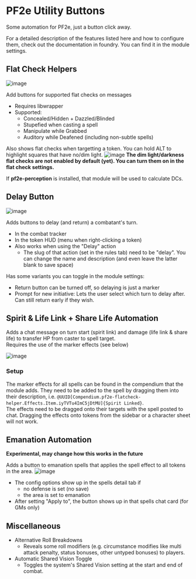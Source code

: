 # PF2e Utility Buttons

Some automation for PF2e, just a button click away.

For a detailed description of the features listed here and how to configure them, check out the documentation in foundry. You can find it in the module settings.

## Flat Check Helpers
![image](https://github.com/user-attachments/assets/10af24ea-a11c-4a30-97cf-bab7eff45d23)

Add buttons for supported flat checks on messages
- Requires libwrapper
- Supported:
  - Concealed/Hidden + Dazzled/Blinded
  - Stupefied when casting a spell
  - Manipulate while Grabbed
  - Auditory while Deafened (including non-subtle spells)

Also shows flat checks when targetting a token. You can hold ALT to highlight squares that have no/dim light.
![image](https://github.com/user-attachments/assets/bf9f7c53-4c85-4658-854d-0746719df2d2)
**The dim light/darkness flat checks are not enabled by default (yet). You can turn them on in the flat check settings.**

If **pf2e-perception** is installed, that module will be used to calculate DCs.

## Delay Button
![image](https://github.com/oWave/pf2e-flatcheck-helper/assets/9253349/df782d32-50ec-45fd-93f2-f40d0b63932d)

Adds buttons to delay (and return) a combatant's turn.
- In the combat tracker
- In the token HUD (menu when right-clicking a token)
- Also works when using the "Delay" action
  - The slug of that action (set in the rules tab) need to be "delay". You can change the name and description (and even leave the latter blank to save space)

Has some variants you can toggle in the module settings:
- Return button can be turned off, so delaying is just a marker
- Prompt for new initiative: Lets the user select which turn to delay after. Can still return early if they wish.

## Spirit & Life Link + Share Life Automation
Adds a chat message on turn start (spirit link) and damage (life link & share life) to transfer HP from caster to spell target.  
Requires the use of the marker effects (see below)

![image](https://github.com/user-attachments/assets/b22001ec-f8d0-4389-97a2-04845b83038d)

### Setup
The marker effects for all spells can be found in the compendium that the module adds. They need to be added to the spell by dragging them into their description, i.e. `@UUID[Compendium.pf2e-flatcheck-helper.Effects.Item.iyTVTu4ImC5jDtMU]{Spirit Linked}`.  
The effects need to be dragged onto their targets with the spell posted to chat. Dragging the effects onto tokens from the sidebar or a character sheet will not work.

## Emanation Automation
**Experimental, may change how this works in the future**

Adds a button to emanation spells that applies the spell effect to all tokens in the area.
![image](https://github.com/oWave/pf2e-flatcheck-helper/assets/9253349/830d4b77-bb3e-4534-a3af-cd6898da3cfb)

- The config options show up in the spells detail tab if
  - no defense is set (no save)
  - the area is set to emanation
- After setting "Apply to", the button shows up in that spells chat card (for GMs only)

## Miscellaneous
- Alternative Roll Breakdowns
  - Reveals some roll modifiers (e.g. circumstance modifies like multi attack penalty, status bonuses, other untyped bonuses) to players.
- Automatic Shared Vision Toggle
  - Toggles the system's Shared Vision setting at the start and end of combat.
